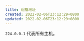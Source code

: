 ```yaml
---
title: 组播地址
created: 2022-02-06T23:12:29+0800
updated: 2022-02-06T23:12:29+0800
---
```



`224.0.0.1` 代表所有主机。
